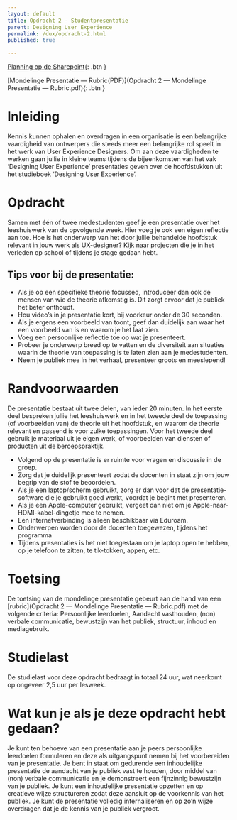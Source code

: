 ```yaml
---
layout: default
title: Opdracht 2 - Studentpresentatie
parent: Designing User Experience
permalink: /dux/opdracht-2.html
published: true

---
```



[Planning op de Sharepoint](https://hrnl.sharepoint.com/:x:/s/CMD/EfsU7bgoZjZCtMcpeyh6H9QBBAJvQj-ChlmiV1sZ3mMjXA?e=8t2ttF){: .btn }

[Mondelinge Presentatie — Rubric(PDF)](Opdracht 2 — Mondelinge Presentatie — Rubric.pdf){: .btn }

# Inleiding
Kennis kunnen ophalen en overdragen in een organisatie is een belangrijke vaardigheid van ontwerpers die steeds meer een belangrijke rol speelt in het werk van User Experience Designers. Om aan deze vaardigheden te werken gaan jullie in kleine teams tijdens de bijeenkomsten van het vak ‘Designing User Experience’ presentaties geven over de hoofdstukken uit het studieboek ‘Designing User Experience’.

# Opdracht
Samen met één of twee medestudenten geef je een presentatie over het leeshuiswerk van de opvolgende week. Hier voeg je ook een eigen reflectie aan toe. Hoe is het onderwerp van het door jullie behandelde hoofdstuk relevant in jouw werk als UX-designer? Kijk naar projecten die je in het verleden op school of tijdens je stage gedaan hebt.

## Tips voor bij de presentatie:
- Als je op een specifieke theorie focussed, introduceer dan ook de mensen van wie de theorie afkomstig is. Dit zorgt ervoor dat je publiek het beter onthoudt.
- Hou video’s in je presentatie kort, bij voorkeur onder de 30 seconden.
- Als je ergens een voorbeeld van toont, geef dan duidelijk aan waar het een voorbeeld van is en waarom je het laat zien.
- Voeg een persoonlijke reflectie toe op wat je presenteert.
- Probeer je onderwerp breed op te vatten en de diversiteit aan situaties waarin de theorie van toepassing is te laten zien aan je medestudenten.
- Neem je publiek mee in het verhaal, presenteer groots en meeslepend!

# Randvoorwaarden
De presentatie bestaat uit twee delen, van ieder 20 minuten. In het eerste deel bespreken jullie het leeshuiswerk en in het tweede deel de toepassing (of voorbeelden van) de theorie uit het hoofdstuk, en waarom de theorie relevant en passend is voor zulke toepassingen. Voor het tweede deel gebruik je materiaal uit je eigen werk, of voorbeelden van diensten of producten uit de beroepspraktijk.

- Volgend op de presentatie is er ruimte voor vragen en discussie in de groep.
- Zorg dat je duidelijk presenteert zodat de docenten in staat zijn om jouw begrip van de stof te beoordelen.
- Als je een laptop/scherm gebruikt, zorg er dan voor dat de presentatie-software die je gebruikt goed werkt, voordat je begint met presenteren. 
- Als je een Apple-computer gebruikt, vergeet dan niet om je Apple-naar-HDMI-kabel-dingetje mee te nemen.
- Een internetverbinding is alleen beschikbaar via Eduroam.
- Onderwerpen worden door de docenten toegewezen, tijdens het programma
- Tijdens presentaties is het niet toegestaan om je laptop open te hebben, op je telefoon te zitten, te tik-tokken, appen, etc.

# Toetsing
De toetsing van de mondelinge presentatie gebeurt aan de hand van een [rubric](Opdracht 2 — Mondelinge Presentatie — Rubric.pdf) met de volgende criteria: Persoonlijke leerdoelen, Aandacht vasthouden,  (non) verbale communicatie, bewustzijn van het publiek, structuur, inhoud en mediagebruik.

# Studielast
De studielast voor deze opdracht bedraagt in totaal 24 uur, wat neerkomt op ongeveer 2,5 uur per lesweek.

# Wat kun je als je deze opdracht hebt gedaan?
Je kunt ten behoeve van een presentatie aan je peers persoonlijke leerdoelen formuleren en deze als uitgangspunt nemen bij het voorbereiden van je presentatie. Je bent in staat om gedurende een inhoudelijke presentatie de aandacht van je publiek vast te houden, door middel van (non) verbale communicatie en je demonstreert een fijnzinnig bewustzijn van je publiek. Je kunt een inhoudelijke presentatie opzetten en op creatieve wijze structureren zodat deze aansluit op de voorkennis van het publiek. Je kunt de presentatie volledig internaliseren en op zo’n wijze overdragen dat je de kennis van je publiek vergroot.
